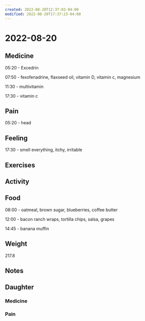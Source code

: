```yaml
---
created: 2022-08-20T12:37:03-04:00
modified: 2022-08-20T17:37:23-04:00
---
```


# 2022-08-20

## Medicine

05:20 - Excedrin

07:50 - fexofenadrine, flaxseed oil, vitamin D, vitamin c, magnesium 

11:30 - multivitamin 

17:30 - vitamin c 

## Pain

05:20 - head


## Feeling

17:30 - smell everything, itchy, irritable 

## Exercises


## Activity


## Food

08:00 - oatmeal, brown sugar, blueberries, coffee butter

12:00 - bacon ranch wraps, tortilla chips, salsa, grapes

14:45 - banana muffin


## Weight

217.8

## Notes



## Daughter


### Medicine


### Pain
